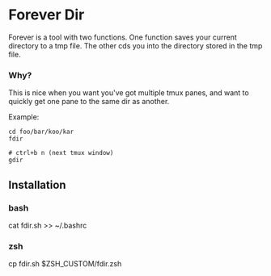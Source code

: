 # Forever Dir

Forever is a tool with two functions. One function saves your current directory to a tmp file. The other cds you into the directory stored in the tmp file.

### Why? 
This is nice when you want you've got multiple tmux panes, and want to quickly get one pane to the same dir as another. 

Example: 

```
cd foo/bar/koo/kar
fdir

# ctrl+b n (next tmux window)
gdir
```

## Installation
### bash 
cat fdir.sh >> ~/.bashrc 

### zsh
cp fdir.sh $ZSH_CUSTOM/fdir.zsh
